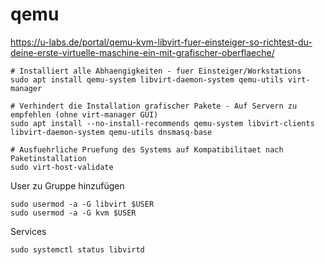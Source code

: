 # qemu

https://u-labs.de/portal/qemu-kvm-libvirt-fuer-einsteiger-so-richtest-du-deine-erste-virtuelle-maschine-ein-mit-grafischer-oberflaeche/

```
# Installiert alle Abhaengigkeiten - fuer Einsteiger/Workstations
sudo apt install qemu-system libvirt-daemon-system qemu-utils virt-manager

# Verhindert die Installation grafischer Pakete - Auf Servern zu empfehlen (ohne virt-manager GUI)
sudo apt install --no-install-recommends qemu-system libvirt-clients libvirt-daemon-system qemu-utils dnsmasq-base

# Ausfuehrliche Pruefung des Systems auf Kompatibilitaet nach Paketinstallation
sudo virt-host-validate
```

User zu Gruppe hinzufügen
```
sudo usermod -a -G libvirt $USER
sudo usermod -a -G kvm $USER
```

Services
```
sudo systemctl status libvirtd
```
